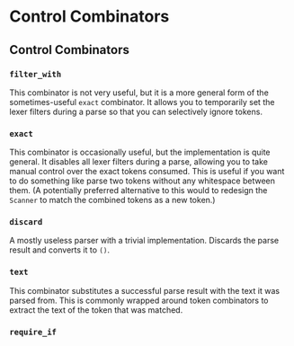 # Control Combinators

## Control Combinators
### `filter_with`
This combinator is not very useful, but it is a more general form of the sometimes-useful `exact` combinator. It allows you to temporarily set the lexer filters during a parse so that you can selectively ignore tokens.

### `exact`
This combinator is occasionally useful, but the implementation is quite general. It disables all lexer filters during a parse, allowing you to take manual control over the exact tokens consumed. This is useful if you want to do something like parse two tokens without any whitespace between them. (A potentially preferred alternative to this would to redesign the `Scanner` to match the combined tokens as a new token.)
### `discard`
A mostly useless parser with a trivial implementation. Discards the parse result and converts it to `()`.

### `text`
This combinator substitutes a successful parse result with the text it was parsed from. This is commonly wrapped around token combinators to extract the text of the token that was matched.

### `require_if`
